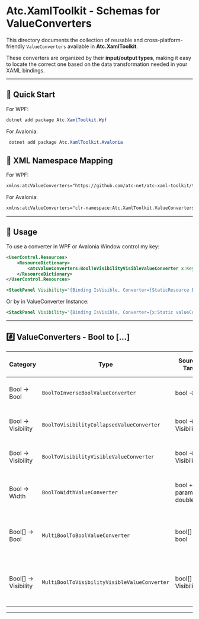# Atc.XamlToolkit - Schemas for ValueConverters

This directory documents the collection of reusable and cross-platform-friendly `ValueConverters` available in **Atc.XamlToolkit**.

These converters are organized by their **input/output types**, making it easy to locate the correct one based on the data transformation needed in your XAML bindings.

---

## 🚀 Quick Start

For WPF:

```powershell
dotnet add package Atc.XamlToolkit.Wpf
```

For Avalonia:

```powershell
 dotnet add package Atc.XamlToolkit.Avalonia
```

## 📜 XML Namespace Mapping


For WPF:

```xml
xmlns:atcValueConverters="https://github.com/atc-net/atc-xaml-toolkit/tree/main/schemas/value-converters"
```

For Avalonia:

```xml
xmlns:atcValueConverters="clr-namespace:Atc.XamlToolkit.ValueConverters;assembly=Atc.XamlToolkit.Avalonia"
```

---

## 🧹 Usage

To use a converter in WPF or Avalonia Window control my key:

```xml
<UserControl.Resources>
    <ResourceDictionary>
        <atcValueConverters:BoolToVisibilityVisibleValueConverter x:Key="BoolToVisibilityVisibleValueConverter" />
    </ResourceDictionary>
</UserControl.Resources>

<StackPanel Visibility="{Binding IsVisible, Converter={StaticResource BoolToVisibilityVisibleValueConverter}}" />
```

Or by in ValueConverter Instance:

```xml
<StackPanel Visibility="{Binding IsVisible, Converter={x:Static valueConverters:BoolToVisibilityVisibleValueConverter.Instance}}" />
```

---

## #️⃣ ValueConverters - Bool to [...]

| Category                  | Type                                                    | Source → Target                    | WPF Convert Example                                   | Avalonia Convert Example        | ConvertBack   |
|---------------------------|---------------------------------------------------------|------------------------------------|-------------------------------------------------------|---------------------------------|---------------|
| Bool → Bool               | `BoolToInverseBoolValueConverter`                       | bool → bool                        | True → False<br/>False → True                         | True → False<br/>False → True   |               |
| Bool → Visibility         | `BoolToVisibilityCollapsedValueConverter`               | bool → Visibility                  | True → Collapsed<br/>False → Visible                  | —                               |               |
| Bool → Visibility         | `BoolToVisibilityVisibleValueConverter`                 | bool → Visibility                  | True → Visible<br/>False → Collapsed                  | True → True<br/>False → False   |               |
| Bool → Width              | `BoolToWidthValueConverter`                             | bool + param → double/Auto         | True<br/>10 → 10<br/>True<br/>Auto → Auto             | —                               | Not supported |
| Bool[] → Bool             | `MultiBoolToBoolValueConverter`                         | bool[] → bool                      | All True → True (AND)<br/>One True → True (OR)        | —                               | Not supported |
| Bool[] → Visibility       | `MultiBoolToVisibilityVisibleValueConverter`            | bool[] → Visibility                | All True → Visible (AND)<br/>One True → Visible (OR)  | —                               | Not supported |

---